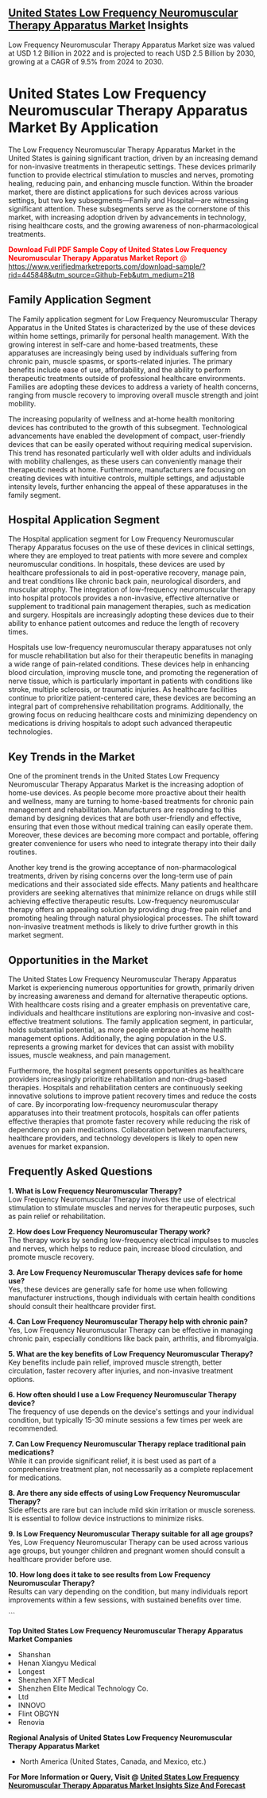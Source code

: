 <h2><a href="https://www.verifiedmarketreports.com/download-sample/?rid=445848&amp;utm_source=Github-Feb&amp;utm_medium=218" target="_blank">United States Low Frequency Neuromuscular Therapy Apparatus Market</a> Insights</h2><p>Low Frequency Neuromuscular Therapy Apparatus Market size was valued at USD 1.2 Billion in 2022 and is projected to reach USD 2.5 Billion by 2030, growing at a CAGR of 9.5% from 2024 to 2030.</p><p> <h1>United States Low Frequency Neuromuscular Therapy Apparatus Market By Application</h1> <p>The Low Frequency Neuromuscular Therapy Apparatus Market in the United States is gaining significant traction, driven by an increasing demand for non-invasive treatments in therapeutic settings. These devices primarily function to provide electrical stimulation to muscles and nerves, promoting healing, reducing pain, and enhancing muscle function. Within the broader market, there are distinct applications for such devices across various settings, but two key subsegments—Family and Hospital—are witnessing significant attention. These subsegments serve as the cornerstone of this market, with increasing adoption driven by advancements in technology, rising healthcare costs, and the growing awareness of non-pharmacological treatments.</p> <p><p><span class=""><span style="color: #ff0000;"><strong>Download Full PDF Sample Copy of United States Low Frequency Neuromuscular Therapy Apparatus Market Report</strong> @ </span><a href="https://www.verifiedmarketreports.com/download-sample/?rid=445848&amp;utm_source=Github-Feb&amp;utm_medium=218" target="_blank">https://www.verifiedmarketreports.com/download-sample/?rid=445848&amp;utm_source=Github-Feb&amp;utm_medium=218</a></span></p></p> <h2>Family Application Segment</h2> <p>The Family application segment for Low Frequency Neuromuscular Therapy Apparatus in the United States is characterized by the use of these devices within home settings, primarily for personal health management. With the growing interest in self-care and home-based treatments, these apparatuses are increasingly being used by individuals suffering from chronic pain, muscle spasms, or sports-related injuries. The primary benefits include ease of use, affordability, and the ability to perform therapeutic treatments outside of professional healthcare environments. Families are adopting these devices to address a variety of health concerns, ranging from muscle recovery to improving overall muscle strength and joint mobility.</p> <p>The increasing popularity of wellness and at-home health monitoring devices has contributed to the growth of this subsegment. Technological advancements have enabled the development of compact, user-friendly devices that can be easily operated without requiring medical supervision. This trend has resonated particularly well with older adults and individuals with mobility challenges, as these users can conveniently manage their therapeutic needs at home. Furthermore, manufacturers are focusing on creating devices with intuitive controls, multiple settings, and adjustable intensity levels, further enhancing the appeal of these apparatuses in the family segment.</p> <h2>Hospital Application Segment</h2> <p>The Hospital application segment for Low Frequency Neuromuscular Therapy Apparatus focuses on the use of these devices in clinical settings, where they are employed to treat patients with more severe and complex neuromuscular conditions. In hospitals, these devices are used by healthcare professionals to aid in post-operative recovery, manage pain, and treat conditions like chronic back pain, neurological disorders, and muscular atrophy. The integration of low-frequency neuromuscular therapy into hospital protocols provides a non-invasive, effective alternative or supplement to traditional pain management therapies, such as medication and surgery. Hospitals are increasingly adopting these devices due to their ability to enhance patient outcomes and reduce the length of recovery times.</p> <p>Hospitals use low-frequency neuromuscular therapy apparatuses not only for muscle rehabilitation but also for their therapeutic benefits in managing a wide range of pain-related conditions. These devices help in enhancing blood circulation, improving muscle tone, and promoting the regeneration of nerve tissue, which is particularly important in patients with conditions like stroke, multiple sclerosis, or traumatic injuries. As healthcare facilities continue to prioritize patient-centered care, these devices are becoming an integral part of comprehensive rehabilitation programs. Additionally, the growing focus on reducing healthcare costs and minimizing dependency on medications is driving hospitals to adopt such advanced therapeutic technologies.</p> <h2>Key Trends in the Market</h2> <p>One of the prominent trends in the United States Low Frequency Neuromuscular Therapy Apparatus Market is the increasing adoption of home-use devices. As people become more proactive about their health and wellness, many are turning to home-based treatments for chronic pain management and rehabilitation. Manufacturers are responding to this demand by designing devices that are both user-friendly and effective, ensuring that even those without medical training can easily operate them. Moreover, these devices are becoming more compact and portable, offering greater convenience for users who need to integrate therapy into their daily routines.</p> <p>Another key trend is the growing acceptance of non-pharmacological treatments, driven by rising concerns over the long-term use of pain medications and their associated side effects. Many patients and healthcare providers are seeking alternatives that minimize reliance on drugs while still achieving effective therapeutic results. Low-frequency neuromuscular therapy offers an appealing solution by providing drug-free pain relief and promoting healing through natural physiological processes. The shift toward non-invasive treatment methods is likely to drive further growth in this market segment.</p> <h2>Opportunities in the Market</h2> <p>The United States Low Frequency Neuromuscular Therapy Apparatus Market is experiencing numerous opportunities for growth, primarily driven by increasing awareness and demand for alternative therapeutic options. With healthcare costs rising and a greater emphasis on preventative care, individuals and healthcare institutions are exploring non-invasive and cost-effective treatment solutions. The family application segment, in particular, holds substantial potential, as more people embrace at-home health management options. Additionally, the aging population in the U.S. represents a growing market for devices that can assist with mobility issues, muscle weakness, and pain management.</p> <p>Furthermore, the hospital segment presents opportunities as healthcare providers increasingly prioritize rehabilitation and non-drug-based therapies. Hospitals and rehabilitation centers are continuously seeking innovative solutions to improve patient recovery times and reduce the costs of care. By incorporating low-frequency neuromuscular therapy apparatuses into their treatment protocols, hospitals can offer patients effective therapies that promote faster recovery while reducing the risk of dependency on pain medications. Collaboration between manufacturers, healthcare providers, and technology developers is likely to open new avenues for market expansion.</p> <h2>Frequently Asked Questions</h2> <p><strong>1. What is Low Frequency Neuromuscular Therapy?</strong><br>Low Frequency Neuromuscular Therapy involves the use of electrical stimulation to stimulate muscles and nerves for therapeutic purposes, such as pain relief or rehabilitation.</p> <p><strong>2. How does Low Frequency Neuromuscular Therapy work?</strong><br>The therapy works by sending low-frequency electrical impulses to muscles and nerves, which helps to reduce pain, increase blood circulation, and promote muscle recovery.</p> <p><strong>3. Are Low Frequency Neuromuscular Therapy devices safe for home use?</strong><br>Yes, these devices are generally safe for home use when following manufacturer instructions, though individuals with certain health conditions should consult their healthcare provider first.</p> <p><strong>4. Can Low Frequency Neuromuscular Therapy help with chronic pain?</strong><br>Yes, Low Frequency Neuromuscular Therapy can be effective in managing chronic pain, especially conditions like back pain, arthritis, and fibromyalgia.</p> <p><strong>5. What are the key benefits of Low Frequency Neuromuscular Therapy?</strong><br>Key benefits include pain relief, improved muscle strength, better circulation, faster recovery after injuries, and non-invasive treatment options.</p> <p><strong>6. How often should I use a Low Frequency Neuromuscular Therapy device?</strong><br>The frequency of use depends on the device's settings and your individual condition, but typically 15-30 minute sessions a few times per week are recommended.</p> <p><strong>7. Can Low Frequency Neuromuscular Therapy replace traditional pain medications?</strong><br>While it can provide significant relief, it is best used as part of a comprehensive treatment plan, not necessarily as a complete replacement for medications.</p> <p><strong>8. Are there any side effects of using Low Frequency Neuromuscular Therapy?</strong><br>Side effects are rare but can include mild skin irritation or muscle soreness. It is essential to follow device instructions to minimize risks.</p> <p><strong>9. Is Low Frequency Neuromuscular Therapy suitable for all age groups?</strong><br>Yes, Low Frequency Neuromuscular Therapy can be used across various age groups, but younger children and pregnant women should consult a healthcare provider before use.</p> <p><strong>10. How long does it take to see results from Low Frequency Neuromuscular Therapy?</strong><br>Results can vary depending on the condition, but many individuals report improvements within a few sessions, with sustained benefits over time.</p> ```</p><p><strong>Top United States Low Frequency Neuromuscular Therapy Apparatus Market Companies</strong></p><div data-test-id=""><p><li>Shanshan</li><li> Henan Xiangyu Medical</li><li> Longest</li><li> Shenzhen XFT Medical</li><li> Shenzhen Elite Medical Technology Co.</li><li>Ltd</li><li> INNOVO</li><li> Flint OBGYN</li><li> Renovia</li></p><div><strong>Regional Analysis of&nbsp;United States Low Frequency Neuromuscular Therapy Apparatus Market</strong></div><ul><li dir="ltr"><p dir="ltr">North America&nbsp;(United States, Canada, and Mexico, etc.)</p></li></ul><p><strong>For More Information or Query, Visit @&nbsp;</strong><strong><a href="https://www.verifiedmarketreports.com/product/low-frequency-neuromuscular-therapy-apparatus-market/?utm_source=Github-Feb&amp;utm_medium=218" target="_blank">United States Low Frequency Neuromuscular Therapy Apparatus Market Insights Size And Forecast</a></strong></p></div>
